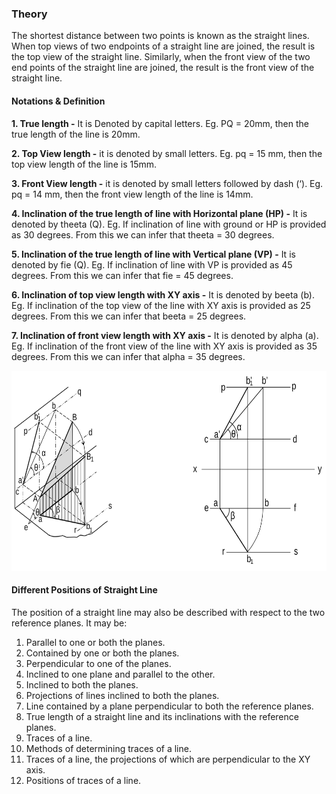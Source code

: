 ### Theory
The shortest distance between two points is known as the straight lines. When top views of two endpoints of a straight line are joined, the result is the top view of the straight line. Similarly, when the front view of the two end points of the straight line are joined, the result is the front view of the straight line. 

####  Notations & Definition
**1.	True length -** It is Denoted by capital letters. Eg. PQ = 20mm, then the true length of the line is 20mm.

**2.	Top View length -** it is denoted by small letters. Eg. pq  = 15 mm, then the top view length of the line is 15mm.

**3.	Front View length -** it is denoted by small letters followed by dash (‘). Eg. pq  = 14 mm, then the front view length of the line is 14mm.

**4.	Inclination of the true length of line with Horizontal plane (HP) -** It is denoted by theeta (Q). Eg. If inclination of line with ground or HP is provided as 30 degrees. From this we can infer that theeta = 30 degrees. 

**5.	Inclination of the true length of line with Vertical plane (VP) -** It is denoted by fie (Q).  Eg. If inclination of line with VP is provided as 45 degrees. From this we can infer that fie = 45 degrees.

**6.	Inclination of top view length with XY axis -** It is denoted by beeta (b). Eg. If inclination of the top view of the line with XY axis is provided as 25 degrees. From this we can infer that beeta = 25 degrees.

**7.	Inclination of front view length with XY axis -** It is denoted by alpha (a).  Eg. If inclination of the front view of the line with XY axis is provided as 35 degrees. From this we can infer that alpha = 35 degrees.

<p align="center">
  <img src="images/lines-notations.svg" alt="Notations" height = 320>
</p>

####  Different Positions of Straight Line
The position of a straight line may also be described with respect to the two reference planes. It may be:
1. Parallel to one or both the planes. 
2. Contained by one or both the planes. 
3. Perpendicular to one of the planes.
4. Inclined to one plane and parallel to the other. 
5. Inclined to both the planes. 
6. Projections of lines inclined to both the planes. 
7. Line contained by a plane perpendicular to both the reference planes. 
8. True length of a straight line and its inclinations with the reference planes. 
9. Traces of a line. 
10. Methods of determining traces of a line. 
11. Traces of a line, the projections of which are perpendicular to the XY axis. 
12. Positions of traces of a line. 

